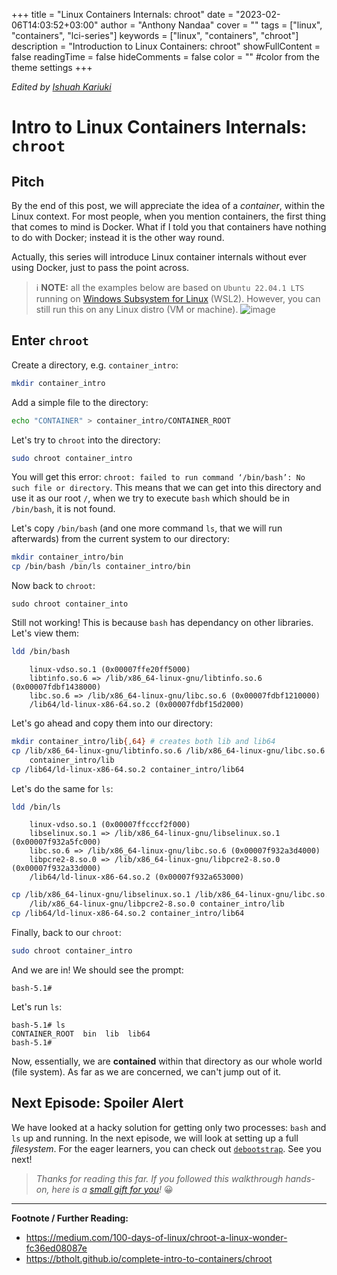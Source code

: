 +++
title = "Linux Containers Internals: chroot"
date = "2023-02-06T14:03:52+03:00"
author = "Anthony Nandaa"
cover = ""
tags = ["linux", "containers", "lci-series"]
keywords = ["linux", "containers", "chroot"]
description = "Introduction to Linux Containers: chroot"
showFullContent = false
readingTime = false
hideComments = false
color = "" #color from the theme settings
+++

_Edited by [Ishuah Kariuki](https://ishuah.com/)_

# Intro to Linux Containers Internals: `chroot`

## Pitch

By the end of this post, we will appreciate the idea of a _container_, within the Linux context. For most people, when you mention containers, the first thing that comes to mind is Docker. What if I told you that containers have nothing to do with Docker; instead it is the other way round.

Actually, this series will introduce Linux container internals without ever using Docker, just to pass the point across.

> ℹ️ **NOTE:** all the examples below are based on `Ubuntu 22.04.1 LTS` running on [Windows Subsystem for Linux](https://learn.microsoft.com/en-us/windows/wsl/about) (WSL2). However, you can still run this on any Linux distro (VM or machine).
> ![image](https://user-images.githubusercontent.com/261265/216800823-0f522fc5-eea1-4fc4-98c0-302c951cf1a6.png)



## Enter `chroot`

Create a directory, e.g. `container_intro`:

```bash
mkdir container_intro
```

Add a simple file to the directory:

```bash
echo "CONTAINER" > container_intro/CONTAINER_ROOT
```

Let's try to `chroot` into the directory:

```bash
sudo chroot container_intro
```

You will get this error: `chroot: failed to run command ‘/bin/bash’: No such file or directory`. This means that we can get into this directory and use it as our root `/`, when we try to execute `bash` which should be in `/bin/bash`, it is not found.

Let's copy `/bin/bash` (and one more command `ls`, that we will run afterwards) from the current system to our directory:

```bash
mkdir container_intro/bin
cp /bin/bash /bin/ls container_intro/bin
```

Now back to `chroot`:
```
sudo chroot container_into
```

Still not working! This is because `bash` has dependancy on other libraries. Let's view them:

```bash
ldd /bin/bash
```
```
    linux-vdso.so.1 (0x00007ffe20ff5000)
    libtinfo.so.6 => /lib/x86_64-linux-gnu/libtinfo.so.6 (0x00007fdbf1438000)
    libc.so.6 => /lib/x86_64-linux-gnu/libc.so.6 (0x00007fdbf1210000)
    /lib64/ld-linux-x86-64.so.2 (0x00007fdbf15d2000)
```

Let's go ahead and copy them into our directory:

```bash
mkdir container_intro/lib{,64} # creates both lib and lib64
cp /lib/x86_64-linux-gnu/libtinfo.so.6 /lib/x86_64-linux-gnu/libc.so.6 \
    container_intro/lib
cp /lib64/ld-linux-x86-64.so.2 container_intro/lib64
```

Let's do the same for `ls`:

```bash
ldd /bin/ls
```
```
    linux-vdso.so.1 (0x00007ffcccf2f000)
    libselinux.so.1 => /lib/x86_64-linux-gnu/libselinux.so.1 (0x00007f932a5fc000)
    libc.so.6 => /lib/x86_64-linux-gnu/libc.so.6 (0x00007f932a3d4000)
    libpcre2-8.so.0 => /lib/x86_64-linux-gnu/libpcre2-8.so.0 (0x00007f932a33d000)
    /lib64/ld-linux-x86-64.so.2 (0x00007f932a653000)
```

```bash
cp /lib/x86_64-linux-gnu/libselinux.so.1 /lib/x86_64-linux-gnu/libc.so.6 \
    /lib/x86_64-linux-gnu/libpcre2-8.so.0 container_intro/lib
cp /lib64/ld-linux-x86-64.so.2 container_intro/lib64
```

Finally, back to our `chroot`:

```bash
sudo chroot container_intro
```
And we are in! We should see the prompt:
```
bash-5.1#
```

Let's run `ls`:
```
bash-5.1# ls
CONTAINER_ROOT  bin  lib  lib64
bash-5.1#
```

Now, essentially, we are **contained** within that directory as our whole world (file system). As far as we are concerned, we can't jump out of it.

## Next Episode: Spoiler Alert

We have looked at a hacky solution for getting only two processes: `bash` and `ls` up and running. In the next episode, we will look at setting up a full _filesystem_. For the eager learners, you can check out [`debootstrap`](https://manpages.debian.org/stretch/debootstrap/debootstrap.8.en.html). See you next!

> _Thanks for reading this far. If you followed this walkthrough hands-on, here is a [small gift for you](https://www.youtube.com/watch?v=kIjExHdnx2E)!_ 😀

<hr/>

**Footnote / Further Reading:**

- https://medium.com/100-days-of-linux/chroot-a-linux-wonder-fc36ed08087e
- https://btholt.github.io/complete-intro-to-containers/chroot

